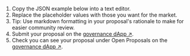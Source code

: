 1. Copy the JSON example below into a text editor.
2. Replace the placeholder values with those you want for the market.
3. Tip: Use markdown formatting in your proposal's rationale to make for easier community review.
4. Submit your proposal on the [governance dApp ↗](https://governance.vega.xyz/proposals/propose/raw).
5. Check you can see your proposal under Open Proposals on the [governance dApp ↗](https://governance.vega.xyz/proposals).

